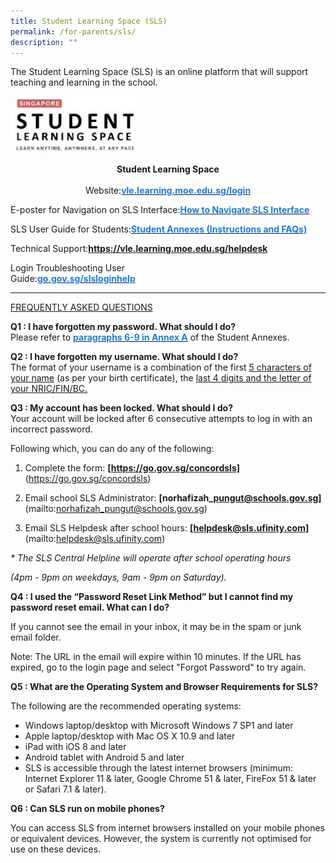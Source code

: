 ```yaml
---
title: Student Learning Space (SLS)
permalink: /for-parents/sls/
description: ""
---
```

The Student Learning Space (SLS) is an online platform that will support teaching and learning in the school.  

<img src="/images/SLS.jpeg" 
     style="width:40%">


<center><b>Student Learning Space</b></center> 

<center>Website:<a href="https://vle.learning.moe.edu.sg/login"><span style="text-decoration:none;color:#1A7BDF"><b>vle.learning.moe.edu.sg/login</b></span></a></center>  

E-poster for Navigation on SLS Interface:<a href="/files/Student-E-Poster-for-Navigation-on-SLS.pdf"><span style="text-decoration:none;color:#1A7BDF"><b>How to Navigate SLS Interface</b></span></a>

SLS User Guide for Students:<a href="/files/2-Annexes-to-Letter-to-Parents.pdf"><span style="text-decoration:none;color:#1A7BDF"><b>Student Annexes (Instructions and FAQs)</b></span></a>

Technical Support:<a href="https://vle.learning.moe.edu.sg/helpdesk"><span style="text-decoration:none;color:#1A7BDF"><b>https://vle.learning.moe.edu.sg/helpdesk</b></span></a> 

Login Troubleshooting User<br>Guide:<a href="http://go.gov.sg/slsloginhelp"><span style="text-decoration:none;color:#1A7BDF"><b>go.gov.sg/slsloginhelp</b></span></a> 

-------------- 
  
<u>FREQUENTLY ASKED QUESTIONS</u>
  
**Q1 : I have forgotten my password. What should I do?**   
Please refer to <a href="/files/2-Annexes-to-Letter-to-Parents.pdf"><span style="text-decoration:none;color:#1A7BDF"><b>paragraphs 6-9 in Annex A</b></span></a> of the Student Annexes.
  
**Q2 : I have forgotten my username. What should I do?**    
	The format of your username is a combination of the first <u>5 characters of your name</u> (as per your birth certificate), the <u>last 4 digits and the letter of your NRIC/FIN/BC.</u>  
  
**Q3 : My account has been locked. What should I do?**    
Your account will be locked after 6 consecutive attempts to log in with an incorrect password.  
  

Following which, you can do any of the following:

1) Complete the form: <b>[https://go.gov.sg/concordsls]</b>(https://go.gov.sg/concordsls)

2) Email school SLS Administrator: <b>[norhafizah\_pungut@schools.gov.sg]</b>(mailto:norhafizah_pungut@schools.gov.sg)

3) Email SLS Helpdesk after school hours: <b>[helpdesk@sls.ufinity.com]</b>(mailto:helpdesk@sls.ufinity.com) 

_\* The SLS Central Helpline will operate after school operating hours_

_(4pm - 9pm on weekdays, 9am - 9pm on Saturday)._

**Q4 : I used the “Password Reset Link Method” but I cannot find my password reset email. What can I do?**  

If you cannot see the email in your inbox, it may be in the spam or junk email folder.

Note: The URL in the email will expire within 10 minutes. If the URL has expired, go to the login page and select "Forgot Password" to try again.

  

**Q5 : What are the Operating System and Browser Requirements for SLS?**  

The following are the recommended operating systems:

* Windows laptop/desktop with Microsoft Windows 7 SP1 and later
* Apple laptop/desktop with Mac OS X 10.9 and later
* iPad with iOS 8 and later
* Android tablet with Android 5 and later
* SLS is accessible through the latest internet browsers (minimum: Internet Explorer 11 & later, Google Chrome 51 & later, FireFox 51 & later or Safari 7.1 & later).

  

**Q6 : Can SLS run on mobile phones?**

You can access SLS from internet browsers installed on your mobile phones or equivalent devices. However, the system is currently not optimised for use on these devices.